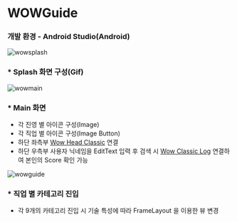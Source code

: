 # WOWGuide
### 개발 환경 - Android Studio(Android)

![wowsplash](https://user-images.githubusercontent.com/60656477/80168095-ff616280-861c-11ea-98af-ae3e5d8a9a5f.PNG)   
### * Splash 화면 구성(Gif)   
![wowmain](https://user-images.githubusercontent.com/60656477/80168103-025c5300-861d-11ea-992a-747f0a83e4fe.PNG)   
### * Main 화면
+ 각 진영 별 아이콘 구성(Image)
+ 각 직업 별 아이콘 구성(Image Button)
+ 하단 좌측부 [Wow Head Classic](https://ko.classic.wowhead.com/) 연결
+ 하단 우측부 사용자 닉네임을 EditText 입력 후 검색 시 [Wow Classic Log](https://ko.classic.warcraftlogs.com/) 연결하여 본인의 Score 확인 가능   

![wowguide](https://user-images.githubusercontent.com/60656477/80168127-0e481500-861d-11ea-88c3-5b2a5e064eb3.PNG)   
### * 직업 별 카테고리 진입
+ 각 9개의 카테고리 진입 시 기술 특성에 따라 FrameLayout 을 이용한 뷰 변경
